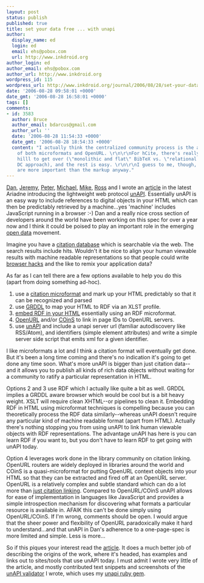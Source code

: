 ```yaml
---
layout: post
status: publish
published: true
title: set your data free ... with unapi
author:
  display_name: ed
  login: ed
  email: ehs@pobox.com
  url: http://www.inkdroid.org
author_login: ed
author_email: ehs@pobox.com
author_url: http://www.inkdroid.org
wordpress_id: 115
wordpress_url: http://www.inkdroid.org/journal/2006/08/28/set-your-data-free-with-unapi/
date: '2006-08-28 09:58:01 +0000'
date_gmt: '2006-08-28 16:58:01 +0000'
tags: []
comments:
- id: 3583
  author: Bruce
  author_email: bdarcus@gmail.com
  author_url: ''
  date: '2006-08-28 11:54:33 +0000'
  date_gmt: '2006-08-28 18:54:33 +0000'
  content: "I actually think the centralized community process is the achilles heal
    of both microformats and OpenURL. \r\n\r\nFor hCite, there's really just one semi-large
    hilll to get over (\"monolithic and flat\" BibTeX vs. \"relational component-based\"
    DC approach), and the rest is easy. \r\n\r\nI guess to me, though, the identifiers
    are more important than the markup anyway."
---
```


<p><a href="http://www.onebiglibrary.net/">Dan</a>, <a href="http://digitallibrarian.org/">Jeremy</a>, <a href="http://www.wallandbinkley.com/quaedam/">Peter</a>, <a href="http://purl.org/net/leftwing/blog">Michael</a>, <a href="http://web.archive.org/web/20130502121736/http://open-ils.org/blog/">Mike</a>, <a href="http://dilettantes.code4lib.org/">Ross</a> and I wrote an <a href="http://www.ariadne.ac.uk/issue48/chudnov-et-al/">article</a> in the latest Ariadne introducing the lightweight web protocol <a href="http://unapi.info">unAPI</a>. Essentially unAPI is an easy way to include references to digital objects in your HTML which can then be predictably retrieved by a machine...yes 'machine' includes JavaScript running in a browser :-) Dan and a really nice cross section of developers around the world have been working on this spec for over a year now and I think it could be poised to play an important role in the emerging <a href="http://www.tbray.org/ongoing/When/200x/2006/07/28/Open-Data">open data</a> movement.</p>
<p>Imagine you have a <a href="http://canarydatabase.org/" hover="for example dan's :)">citation database</a> which is searchable via the web. The search results include hits. Wouldn't it be nice to align your human viewable results with machine readable representations so that people could write <a href="http://www.liveclipboard.org">browser hacks</a> and the like to remix your application data?</p>
<p>As far as I can tell there are a few options available to help you do this (apart from doing something ad-hoc).</p>
<ol>
<li>use a <a href="http://microformats.org/wiki/citation">citation microformat</a> and mark up your HTML predictably so that it can be recognized and parsed</li>
<li>use <a href="http://www.w3.org/2004/01/rdxh/spec">GRDDL</a> to map your HTML to RDF via an XLST profile.</li>
<li><a href="http://research.talis.com/2005/erdf/wiki/Main/RdfInHtml">embed RDF in your HTML</a> essentially using an RDF microformat.</li>
<li><a href="http://en.wikipedia.org/wiki/OpenURL">OpenURL</a> and/or <a href="http://ocoins.info/">COinS</a> to link in page IDs to OpenURL servers.</li>
<li>use <a href="http://unapi.info">unAPI</a> and include a unapi server url (familiar autodiscovery like RSS/Atom), and identifiers (simple element attributes) and write a simple server side script that emits xml for a given identifier.</li>
</ol>
<p>I like microformats a lot and I think a citation format will eventually get done. But it's been a long time coming and there's no indication it's going to get done any time soon. What's more unAPI is bigger than just citation data--and it allows you to publish all kinds of rich data objects without waiting for a community to ratify a particular representation in HTML.</p>
<p>Options 2 and 3 use RDF which I actually like quite a bit as well. GRDDL implies a GRDDL aware browser which would be cool but is a bit heavy weight. XSLT will require clean XHTML--or pipelines to clean it. Embedding RDF in HTML using microformat techniques is compelling because you can theoretically process the RDF data similarly--whereas unAPI doesn't require any particular kind of machine readable format (apart from HTML). Actually there's nothing stopping you from using unAPI to link human viewable objects with RDF representations. The advantage unAPI has here is you can learn RDF if you want to, but you don't have to learn RDF to get going with unAPI today.</p>
<p>Option 4 leverages work done in the library community on citation linking. OpenURL routers are widely deployed in libraries around the world and COinS is a quasi-microformat for putting OpenURL context objects into your HTML so that they can be extracted and fired off at an OpenURL server. OpenURL is a relatively complex and subtle standard which can do a lot more than <a href="http://q6.oclc.org/">just citation linking</a>. Compared to OpenURL/COinS unAPI allows for ease of implementation in languages like JavaScript and provides a simple introspection mechanism for discovering what formats a particular resource is available in. AFAIK this can't be done simply using OpenURL/COinS. If I'm wrong, comments should be open. I would argue that the sheer power and flexibility of OpenURL paradoxically make it hard to understand...and that unAPI in Dan's adherence to a one-page-spec is more limited and simple. Less is more...</p>
<p>So if this piques your interest read the <a href="http://www.ariadne.ac.uk/issue48/chudnov-et-al/">article</a>. It does a much better job of describing the origins of the work, where it's headed, has examples and links out to sites/tools that use unAPI today.  I must admit I wrote very little of the article, and mostly contributed text snippets and screenshots of the <a href="http://validator.unapi.info">unAPI validator</a> I wrote, which uses my <a href="http://www.textualize.com/unapi">unapi ruby gem</a>.</p>
